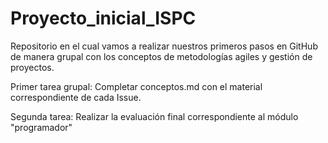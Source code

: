 # Proyecto_inicial_ISPC
Repositorio en el cual vamos a realizar nuestros primeros pasos en GitHub de manera grupal con los conceptos de metodologías agiles y gestión de proyectos.

Primer tarea grupal: Completar conceptos.md con el material correspondiente de cada Issue.


Segunda tarea: Realizar la evaluación final correspondiente al módulo "programador"

